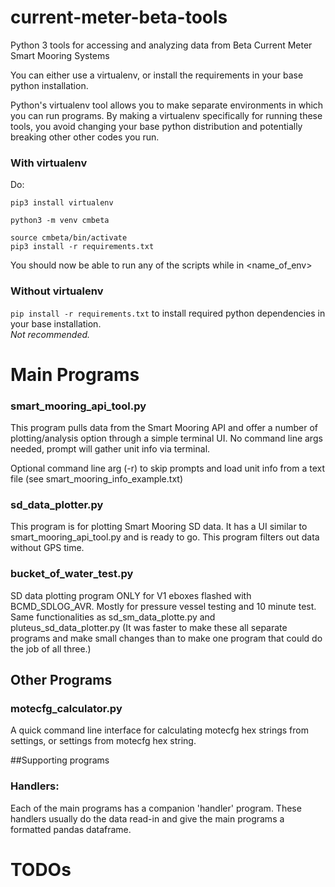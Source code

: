 # current-meter-beta-tools
Python 3 tools for accessing and analyzing data from Beta Current Meter Smart Mooring Systems

You can either use a virtualenv, or install the requirements in your base python installation.

Python's virtualenv tool allows you to make separate environments in which you can run programs.
By making a virtualenv specifically for running these tools, you avoid changing your base python
distribution and potentially breaking other other codes you run.


### With virtualenv
Do:
```
pip3 install virtualenv

python3 -m venv cmbeta

source cmbeta/bin/activate
pip3 install -r requirements.txt
```
You should now be able to run any of the scripts while in <name_of_env>

### Without virtualenv
 `pip install -r requirements.txt` to install required python dependencies in your base installation.  
 _Not recommended._


# Main Programs
### smart_mooring_api_tool.py
This program pulls data from the Smart Mooring API and offer a number of plotting/analysis option through a simple terminal UI.
No command line args needed, prompt will gather unit info via terminal.

Optional command line arg (-r) to skip prompts and load unit info from a text file (see smart_mooring_info_example.txt)

### sd_data_plotter.py
This program is for plotting Smart Mooring SD data. It has a UI similar to smart_mooring_api_tool.py and is ready to go.
This program filters out data without GPS time.

### bucket_of_water_test.py
SD data plotting program ONLY for V1 eboxes flashed with BCMD_SDLOG_AVR. Mostly for pressure vessel testing and 10 minute test.
Same functionalities as sd_sm_data_plotte.py and pluteus_sd_data_plotter.py
(It was faster to make these all separate programs and make small changes than to make one program that could do the job of all three.)

## Other Programs
### motecfg_calculator.py
A quick command line interface for calculating motecfg hex strings from settings, or
settings from motecfg hex string. 

##Supporting programs
### Handlers:
Each of the main programs has a companion 'handler' program. These handlers usually do the data read-in and give the main programs a formatted pandas dataframe.




# TODOs
